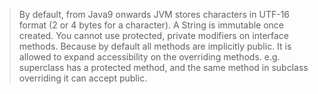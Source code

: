
> By default, from Java9 onwards JVM stores characters in UTF-16 format (2 or 4 bytes for a character).
> A String is immutable once created.
> You cannot use protected, private modifiers on interface methods. Because by default all methods are implicitly public.
> It is allowed to expand accessibility on the overriding methods.
  e.g. superclass has a protected method, and the same method in subclass overriding it can accept public.
